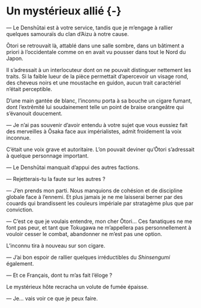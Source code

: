 # Un mystérieux allié {-}

— Le Denshūtai est à votre service, tandis que je m’engage à rallier quelques
samouraïs du clan d’Aizu à notre cause.

Õtori se retrouvait là, attablé dans une salle sombre, dans un bâtiment a
priori à l’occidentale comme on en avait vu pousser dans tout le Nord du Japon.

Il s’adressait à un interlocuteur dont on ne pouvait distinguer nettement les
traits. Si la faible lueur de la pièce permettait d’apercevoir un visage
rond, des cheveus noirs et une moustache en guidon, aucun trait caractériel
n’était perceptible.

D’une main gantée de blanc, l’inconnu porta à sa bouche un cigare fumant, dont
l’extrêmité lui soudainement telle un point de braise orangeâtre qui s’évanouit
doucement.

— Je n’ai pas souvenir d’avoir entendu à votre sujet que vous eussiez fait des
merveilles à Õsaka face aux impérialistes, admit froidement la voix inconnue.

C’était une voix grave et autoritaire. L’on pouvait deviner qu’Ōtori
s’adressait à quelque personnage important.

— Le Denshūtai manquait d’appui des autres factions.

— Rejetterais-tu la faute sur les autres ?

— J’en prends mon parti. Nous manquions de cohésion et de discipline globale
face à l’ennemi. Et plus jamais je ne me laisserai berner par des couards qui
brandissent les couleurs impériale par stratagème plus que par conviction.

— C’est ce que je voulais entendre, mon cher Ōtori… Ces fanatiques ne me font
pas peur, et tant que Tokugawa ne m’appellera pas personnellement à vouloir
cesser le combat, abandonner ne m’est pas une option.

L’inconnu tira à nouveau sur son cigare.

— J’ai bon espoir de rallier quelques irréductibles du *Shinsengumi* également.

— Et ce Français, dont tu m’as fait l’éloge ?

Le mystérieux hôte recracha un volute de fumée épaisse.

— Je… vais voir ce que je peux faire.
